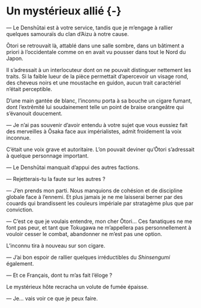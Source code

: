 # Un mystérieux allié {-}

— Le Denshūtai est à votre service, tandis que je m’engage à rallier quelques
samouraïs du clan d’Aizu à notre cause.

Õtori se retrouvait là, attablé dans une salle sombre, dans un bâtiment a
priori à l’occidentale comme on en avait vu pousser dans tout le Nord du Japon.

Il s’adressait à un interlocuteur dont on ne pouvait distinguer nettement les
traits. Si la faible lueur de la pièce permettait d’apercevoir un visage
rond, des cheveus noirs et une moustache en guidon, aucun trait caractériel
n’était perceptible.

D’une main gantée de blanc, l’inconnu porta à sa bouche un cigare fumant, dont
l’extrêmité lui soudainement telle un point de braise orangeâtre qui s’évanouit
doucement.

— Je n’ai pas souvenir d’avoir entendu à votre sujet que vous eussiez fait des
merveilles à Õsaka face aux impérialistes, admit froidement la voix inconnue.

C’était une voix grave et autoritaire. L’on pouvait deviner qu’Ōtori
s’adressait à quelque personnage important.

— Le Denshūtai manquait d’appui des autres factions.

— Rejetterais-tu la faute sur les autres ?

— J’en prends mon parti. Nous manquions de cohésion et de discipline globale
face à l’ennemi. Et plus jamais je ne me laisserai berner par des couards qui
brandissent les couleurs impériale par stratagème plus que par conviction.

— C’est ce que je voulais entendre, mon cher Ōtori… Ces fanatiques ne me font
pas peur, et tant que Tokugawa ne m’appellera pas personnellement à vouloir
cesser le combat, abandonner ne m’est pas une option.

L’inconnu tira à nouveau sur son cigare.

— J’ai bon espoir de rallier quelques irréductibles du *Shinsengumi* également.

— Et ce Français, dont tu m’as fait l’éloge ?

Le mystérieux hôte recracha un volute de fumée épaisse.

— Je… vais voir ce que je peux faire.
